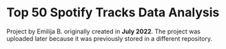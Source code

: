 
# Top 50 Spotify Tracks Data Analysis

Project by Emilija B. originally created in **July 2022**. The project was uploaded later because it was previously stored in a different repository.
